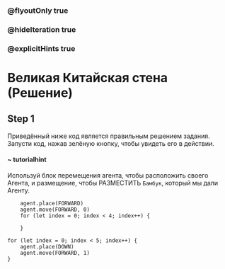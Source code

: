 ### @flyoutOnly true
### @hideIteration true
### @explicitHints true

# Великая Китайская стена (Решение)

## Step 1
Приведённый ниже код является правильным решением задания. Запусти код, нажав зелёную кнопку, чтобы увидеть его в действии.

#### ~ tutorialhint
Используй блок перемещения агента, чтобы расположить своего Агента, и размещение, чтобы РАЗМЕСТИТЬ `Бамбук`, который мы дали Агенту.


```ghost
    agent.place(FORWARD)
    agent.move(FORWARD, 0)
    for (let index = 0; index < 4; index++) {
    	
    }
```
```template
for (let index = 0; index < 5; index++) {
    agent.place(DOWN)
    agent.move(FORWARD, 1)
}
```
```package
```
